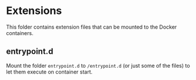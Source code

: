# Extensions

This folder contains extension files that can be mounted to the Docker containers.


## entrypoint.d

Mount the folder `entrypoint.d` to `/entrypoint.d` (or just some of the files) to let them execute on container start.

